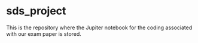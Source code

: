 # sds_project
This is the repository where the Jupiter notebook for the coding associated with our exam paper is stored. 
